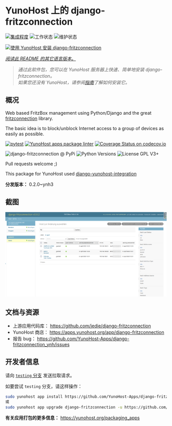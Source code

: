 <!--
注意：此 README 由 <https://github.com/YunoHost/apps/tree/master/tools/readme_generator> 自动生成
请勿手动编辑。
-->

# YunoHost 上的 django-fritzconnection

[![集成程度](https://dash.yunohost.org/integration/django-fritzconnection.svg)](https://ci-apps.yunohost.org/ci/apps/django-fritzconnection/) ![工作状态](https://ci-apps.yunohost.org/ci/badges/django-fritzconnection.status.svg) ![维护状态](https://ci-apps.yunohost.org/ci/badges/django-fritzconnection.maintain.svg)

[![使用 YunoHost 安装 django-fritzconnection](https://install-app.yunohost.org/install-with-yunohost.svg)](https://install-app.yunohost.org/?app=django-fritzconnection)

*[阅读此 README 的其它语言版本。](./ALL_README.md)*

> *通过此软件包，您可以在 YunoHost 服务器上快速、简单地安装 django-fritzconnection。*  
> *如果您还没有 YunoHost，请参阅[指南](https://yunohost.org/install)了解如何安装它。*

## 概况

Web based FritzBox management using Python/Django and the great [fritzconnection](https://github.com/kbr/fritzconnection) library.

The basic idea is to block/unblock Internet access to a group of devices as easily as possible.


[![pytest](https://github.com/YunoHost-Apps/django-fritzconnection_ynh/actions/workflows/pytest.yml/badge.svg?branch=master)](https://github.com/YunoHost-Apps/django-fritzconnection_ynh/actions/workflows/pytest.yml) [![YunoHost apps package linter](https://github.com/YunoHost-Apps/django-fritzconnection_ynh/actions/workflows/package_linter.yml/badge.svg)](https://github.com/YunoHost-Apps/django-fritzconnection_ynh/actions/workflows/package_linter.yml) [![Coverage Status on codecov.io](https://codecov.io/gh/YunoHost-Apps/django-fritzconnection_ynh/branch/master/graph/badge.svg)](https://codecov.io/gh/YunoHost-Apps/django-fritzconnection_ynh)

![django-fritzconnection @ PyPi](https://img.shields.io/pypi/v/django-fritzconnection?label=django-fritzconnection%20%40%20PyPi)
![Python Versions](https://img.shields.io/pypi/pyversions/django-fritzconnection)
![License GPL V3+](https://img.shields.io/pypi/l/django-fritzconnection)

Pull requests welcome ;)

This package for YunoHost used [django-yunohost-integration](https://github.com/YunoHost-Apps/django_yunohost_integration)


**分发版本：** 0.2.0~ynh3

## 截图

![django-fritzconnection 的截图](./doc/screenshots/screenshot.png)

## 文档与资源

- 上游应用代码库： <https://github.com/jedie/django-fritzconnection>
- YunoHost 商店： <https://apps.yunohost.org/app/django-fritzconnection>
- 报告 bug： <https://github.com/YunoHost-Apps/django-fritzconnection_ynh/issues>

## 开发者信息

请向 [`testing` 分支](https://github.com/YunoHost-Apps/django-fritzconnection_ynh/tree/testing) 发送拉取请求。

如要尝试 `testing` 分支，请这样操作：

```bash
sudo yunohost app install https://github.com/YunoHost-Apps/django-fritzconnection_ynh/tree/testing --debug
或
sudo yunohost app upgrade django-fritzconnection -u https://github.com/YunoHost-Apps/django-fritzconnection_ynh/tree/testing --debug
```

**有关应用打包的更多信息：** <https://yunohost.org/packaging_apps>
